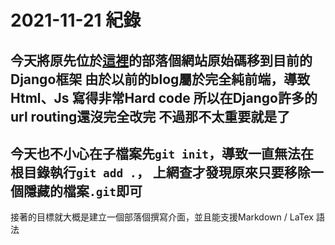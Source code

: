 # 2021-11-21 紀錄
今天將原先位於[這裡](https://racercpcode.tk/)的部落個網站原始碼移到目前的Django框架
由於以前的blog屬於完全純前端，導致 Html、Js 寫得非常Hard code
所以在Django許多的url routing還沒完全改完
不過那不太重要就是了
---
今天也不小心在子檔案先`git init`，導致一直無法在根目錄執行`git add .`，
上網查才發現原來只要移除一個隱藏的檔案`.git`即可
---
接著的目標就大概是建立一個部落個撰寫介面，並且能支援Markdown / LaTex 語法

